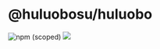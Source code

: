 # @huluobosu/huluobo

![npm (scoped)](https://img.shields.io/badge/npm-v1.0.0-brightgreen.svg)
![](https://img.shields.io/github/issues/renhaojiecode/huluobo.svg)